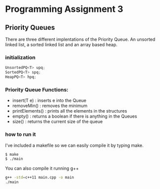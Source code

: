 # Programming Assignment 3

## Priority Queues

There are three different implentations of the Priority Queue. An unsorted linked list,
a sorted linked list and an array based heap.

### initialization

```c++
UnsortedPQ<T> upq;
SortedPQ<T> spq;
HeapPQ<T> hpq;
```

### Priority Queue Functions:
  - insert(T e) : inserts e into the Queue
  - removeMin() : removes the minimum
  - printElements() : prints all the elements in the structures
  - empty() : returns a boolean if there is anything in the Queues
  - size() : returns the current size of the queue



### how to run it

I've included a makefile so we can easily compile it by typing make.

```sh
$ make
$ ./main
```

You can also compile it running g++
```sh
g++ -std=c++11 main.cpp -o main
./main
```
